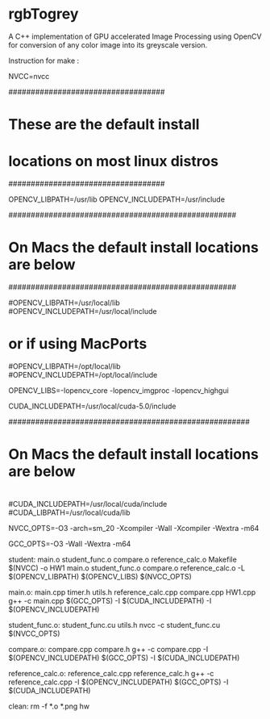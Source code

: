 # rgbTogrey
A C++ implementation of GPU accelerated Image Processing using OpenCV for conversion of any color image into its greyscale version.

Instruction for make :

NVCC=nvcc

###################################
# These are the default install   #
# locations on most linux distros #
###################################

OPENCV_LIBPATH=/usr/lib
OPENCV_INCLUDEPATH=/usr/include

###################################################
# On Macs the default install locations are below #
###################################################

#OPENCV_LIBPATH=/usr/local/lib
#OPENCV_INCLUDEPATH=/usr/local/include

# or if using MacPorts

#OPENCV_LIBPATH=/opt/local/lib
#OPENCV_INCLUDEPATH=/opt/local/include

OPENCV_LIBS=-lopencv_core -lopencv_imgproc -lopencv_highgui

CUDA_INCLUDEPATH=/usr/local/cuda-5.0/include

######################################################
# On Macs the default install locations are below    #
# ####################################################

#CUDA_INCLUDEPATH=/usr/local/cuda/include
#CUDA_LIBPATH=/usr/local/cuda/lib

NVCC_OPTS=-O3 -arch=sm_20 -Xcompiler -Wall -Xcompiler -Wextra -m64

GCC_OPTS=-O3 -Wall -Wextra -m64

student: main.o student_func.o compare.o reference_calc.o Makefile
	$(NVCC) -o HW1 main.o student_func.o compare.o reference_calc.o -L $(OPENCV_LIBPATH) $(OPENCV_LIBS) $(NVCC_OPTS)

main.o: main.cpp timer.h utils.h reference_calc.cpp compare.cpp HW1.cpp
	g++ -c main.cpp $(GCC_OPTS) -I $(CUDA_INCLUDEPATH) -I $(OPENCV_INCLUDEPATH)

student_func.o: student_func.cu utils.h
	nvcc -c student_func.cu $(NVCC_OPTS)

compare.o: compare.cpp compare.h
	g++ -c compare.cpp -I $(OPENCV_INCLUDEPATH) $(GCC_OPTS) -I $(CUDA_INCLUDEPATH)

reference_calc.o: reference_calc.cpp reference_calc.h
	g++ -c reference_calc.cpp -I $(OPENCV_INCLUDEPATH) $(GCC_OPTS) -I $(CUDA_INCLUDEPATH)

clean:
	rm -f *.o *.png hw
